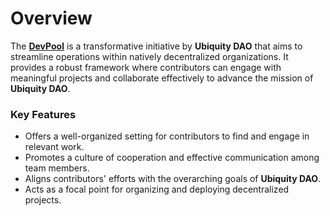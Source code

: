 # Overview

The [**DevPool**](https://devpool.directory/) is a transformative initiative by **Ubiquity DAO** that aims to streamline operations within natively decentralized organizations. It provides a robust framework where contributors can engage with meaningful projects and collaborate effectively to advance the mission of **Ubiquity DAO**.

### Key Features

* Offers a well-organized setting for contributors to find and engage in relevant work.
* Promotes a culture of cooperation and effective communication among team members.
* Aligns contributors' efforts with the overarching goals of **Ubiquity DAO**.
* Acts as a focal point for organizing and deploying decentralized projects.





